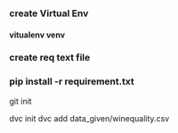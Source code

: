 ### create Virtual Env

#### vitualenv venv

### create req text file

### pip install -r requirement.txt

git init

dvc init
dvc add data_given/winequality.csv 